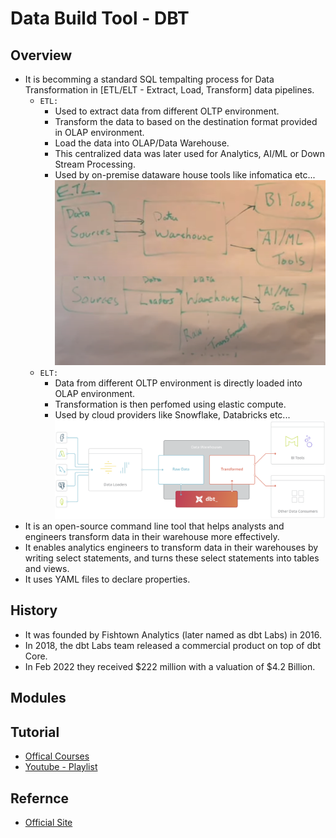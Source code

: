 # Data Build Tool - DBT 

## Overview
- It is becomming a standard SQL tempalting process for Data Transformation in [ETL/ELT - Extract, Load, Transform] data pipelines.
  - `ETL:`
    - Used to extract data from different OLTP environment.
    - Transform the data to based on the destination format provided in OLAP environment.
    - Load the data into OLAP/Data Warehouse.
    - This centralized data was later used for Analytics, AI/ML or Down Stream Processing. 
    - Used by on-premise dataware house tools like infomatica etc...
    ![](00-images/ETL.png)
  - `ELT:`
    - Data from different OLTP environment is directly loaded into OLAP environment.
    - Transformation is then perfomed using elastic compute.
    - Used by cloud providers like Snowflake, Databricks etc...
    ![](00-images/ELT.png)
- It is an open-source command line tool that helps analysts and engineers transform data in their warehouse more effectively.
- It enables analytics engineers to transform data in their warehouses by writing select statements, and turns these select statements into tables and views.
- It uses YAML files to declare properties.

## History
- It was founded by Fishtown Analytics (later named as dbt Labs) in 2016.
- In 2018, the dbt Labs team released a commercial product on top of dbt Core.
- In Feb 2022 they received $222 million with a valuation of $4.2 Billion.

## Modules
## Tutorial
- [Offical Courses](https://courses.getdbt.com/collections/courses)
- [Youtube - Playlist](https://www.youtube.com/playlist?list=PLohMhitTY9xuEVMpLG3xXhsKG9j2XCTeF)

## Refernce
- [Official Site](https://www.getdbt.com/)